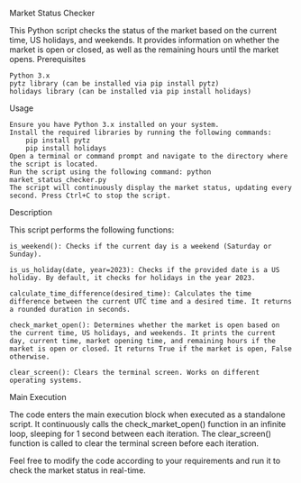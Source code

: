 Market Status Checker

This Python script checks the status of the market based on the current time, US holidays, and weekends. It provides information on whether the market is open or closed, as well as the remaining hours until the market opens.
Prerequisites

    Python 3.x
    pytz library (can be installed via pip install pytz)
    holidays library (can be installed via pip install holidays)

Usage

    Ensure you have Python 3.x installed on your system.
    Install the required libraries by running the following commands:
        pip install pytz
        pip install holidays
    Open a terminal or command prompt and navigate to the directory where the script is located.
    Run the script using the following command: python market_status_checker.py
    The script will continuously display the market status, updating every second. Press Ctrl+C to stop the script.

Description

This script performs the following functions:

    is_weekend(): Checks if the current day is a weekend (Saturday or Sunday).

    is_us_holiday(date, year=2023): Checks if the provided date is a US holiday. By default, it checks for holidays in the year 2023.

    calculate_time_difference(desired_time): Calculates the time difference between the current UTC time and a desired time. It returns a rounded duration in seconds.

    check_market_open(): Determines whether the market is open based on the current time, US holidays, and weekends. It prints the current day, current time, market opening time, and remaining hours if the market is open or closed. It returns True if the market is open, False otherwise.

    clear_screen(): Clears the terminal screen. Works on different operating systems.

Main Execution

The code enters the main execution block when executed as a standalone script. It continuously calls the check_market_open() function in an infinite loop, sleeping for 1 second between each iteration. The clear_screen() function is called to clear the terminal screen before each iteration.

Feel free to modify the code according to your requirements and run it to check the market status in real-time.
